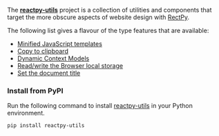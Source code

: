 
The **[reactpy-utils]** project is a collection of utilities and components that target the more obscure aspects
of website design with [RectPy]. 

The following list gives a flavour of the type features that are available:

* [Minified JavaScript templates](components/script.md)
* [Copy to clipboard](components/clipboard.md)
* [Dynamic Context Models](components/dynamic_context.md)
* [Read/write the Browser local storage](components/local_storage.md) 
* [Set the document title](components/document_title.md)

### Install from PyPI

Run the following command to install [reactpy-utils] in your Python environment.

```bash linenums="0"
pip install reactpy-utils
```

[reactpy-utils]: https://pypi.org/jonesst2608/reactpy-utils/
[RectPy]: https://reactpy.dev/docs/index.html
